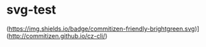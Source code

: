 # svg-test

(https://img.shields.io/badge/commitizen-friendly-brightgreen.svg)](http://commitizen.github.io/cz-cli/)
